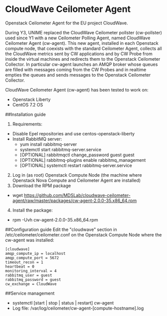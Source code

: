 # CloudWave Ceilometer Agent 
Openstack Ceilometer Agent for the EU project CloudWave.

During Y3, UNIME replaced the CloudWave Ceilometer pollster (cw-pollster) used since Y1 with a new Ceilometer Polling Agent, named CloudWave Ceilometer Agent (cw-agent). This new agent, installed in each Openstack compute node, that coexists with the standard Ceilometer Agent, collects all the CloudWave metrics sent by CW applications and by CW Probe from inside the virtual machines and redirects them to the Openstack Ceilometer Collector.
In particular cw-agent launches an AMQP broker whose queues are filled with messages coming from the CW Probes and in realtime empties the queues and sends messages to the Openstack Ceilometer Collector.


CloudWave Ceilometer Agent (cw-agent) has been tested to work on:

* Openstack Liberty
* CentOS 7.2 OS



##Installation guide
1. Requirements:
  * Disable Epel repositories and use centos-openstack-liberty
  * Install RabbitMQ server:
    * yum install rabbitmq-server
    * systemctl start rabbitmq-server.service
    * [OPTIONAL] rabbitmqctl change_password guest guest
    * [OPTIONAL] rabbitmq-plugins enable rabbitmq_management
    * [OPTIONAL] systemctl restart rabbitmq-server.service

2. Log in (as root) Openstack Compute Node (the machine where Openstack Nova Compute and Ceilometer Agent are installed)
3. Download the RPM package
  * wget https://github.com/MDSLab/cloudwave-ceilometer-agent/raw/master/packages/cw-agent-2.0.0-35.x86_64.rpm
4. Install the package:
  * rpm -Uvh cw-agent-2.0.0-35.x86_64.rpm

##Configuration guide
Edit the "cloudwave" section in /etc/ceilometer/ceilometer.conf on the Openstack Compute Node where the cw-agent was installed:
```
[cloudwave]
amqp_compute_ip = localhost
amqp_compute_port = 5672
timeout_recon = 1
heartbeat = 0
monitoring_interval = 4
rabbitmq_user = guest
rabbitmq_password = guest
cw_exchange = CloudWave
```

##Service management
* systemctl [start | stop | status | restart] cw-agent
* Log file: /var/log/ceilometer/cw-agent-[compute-hostname].log

